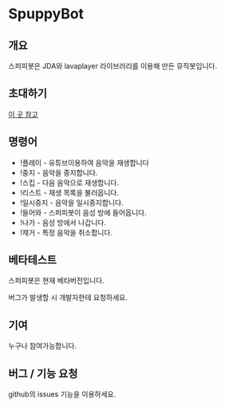 # SpuppyBot
## 개요
스퍼피봇은 JDA와 lavaplayer 라이브러리를 이용해 만든 뮤직봇입니다.
## 초대하기
[이 곳 참고](https://discordapp.com/api/oauth2/authorize?client_id=439755380785152000&permissions=0&scope=bot)
## 명령어
* !플레이 - 유튜브이용하여 음악을 재생합니다
* !중지 - 음악을 중지합니다.
* !스킵 - 다음 음악으로 재생합니다.
* !리스트 - 재생 목록을 불러옵니다.
* !일시중지 - 음악을 일시중지합니다.
* !들어와 - 스퍼피봇이 음성 방에 들어옵니다.
* !나가 - 음성 방에서 나갑니다.
* !제거 - 특정 음악을 취소합니다.

## 베타테스트
스퍼피봇은 현재 베타버전입니다.

버그가 발생할 시 개발자한테 요청하세요.

## 기여
누구나 참여가능합니다.
## 버그 / 기능 요청
github의 issues 기능을 이용하세요. 
